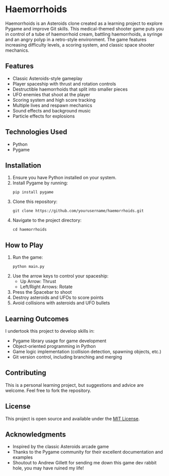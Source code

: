 # Haemorrhoids

Haemorrhoids is an Asteroids clone created as a learning project to explore Pygame and improve Git skills. This medical-themed shooter game puts you in control of a tube of haemorrhoid cream, battling haemorrhoids, a syringe and an angry polyp in a retro-style environment. The game features increasing difficulty levels, a scoring system, and classic space shooter mechanics.

## Features

- Classic Asteroids-style gameplay
- Player spaceship with thrust and rotation controls
- Destructible haemorrhoids that split into smaller pieces
- UFO enemies that shoot at the player
- Scoring system and high score tracking
- Multiple lives and respawn mechanics
- Sound effects and background music
- Particle effects for explosions

## Technologies Used

- Python
- Pygame

## Installation

1. Ensure you have Python installed on your system.
2. Install Pygame by running:
   ```
   pip install pygame
   ```
3. Clone this repository:
   ```
   git clone https://github.com/yourusername/haemorrhoids.git
   ```
4. Navigate to the project directory:
   ```
   cd haemorrhoids
   ```

## How to Play

1. Run the game:
   ```
   python main.py
   ```
2. Use the arrow keys to control your spaceship:
   - Up Arrow: Thrust
   - Left/Right Arrows: Rotate
3. Press the Spacebar to shoot
4. Destroy asteroids and UFOs to score points
5. Avoid collisions with asteroids and UFO bullets

## Learning Outcomes

I undertook this project to develop skills in:

- Pygame library usage for game development
- Object-oriented programming in Python
- Game logic implementation (collision detection, spawning objects, etc.)
- Git version control, including branching and merging



## Contributing

This is a personal learning project, but suggestions and advice are welcome. Feel free to fork the repository.

## License

This project is open source and available under the [MIT License](LICENSE).

## Acknowledgments

- Inspired by the classic Asteroids arcade game
- Thanks to the Pygame community for their excellent documentation and examples
- Shoutout to Andrew Gillett for sending me down this game dev rabbit hole, you may have ruined my life!
